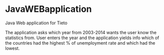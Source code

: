# JavaWEBapplication
Java Web application for Tieto

The application asks which year from 2003-2014 wants the user know the statistics from. User enters the year and the application yields info which of the countries had the highest % of unemployment rate and which had the lowest. 
